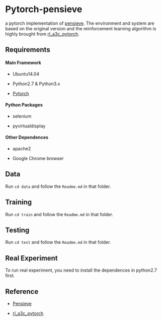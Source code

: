 # Pytorch-pensieve
a pytorch implementation of [pensieve](https://github.com/hongzimao/pensieve). The environment and system are based on the original version and the reinforcement learning algorithm is highly brought from [rl_a3c_pytorch](https://github.com/dgriff777/rl_a3c_pytorch).

## Requirements
#### Main Framework
* Ubuntu14.04

* Python2.7 & Python3.x

* [Pytorch](http://pytorch.org/)

#### Python Packages
* selenium

* pyvirtualdisplay

#### Other Dependences
* apache2

* Google Chrome browser

## Data
Run `cd data` and follow the `Readme.md` in that folder.

## Training
Run `cd train` and follow the `Readme.md` in that folder.

## Testing
Run `cd test` and follow the `Readme.md` in that folder.

## Real Experiment
To run real experiment, you need to install the dependences in python2.7 first.

## Reference
* [Pensieve](https://github.com/hongzimao/pensieve)

* [rl_a3c_pytorch](https://github.com/dgriff777/rl_a3c_pytorch)
